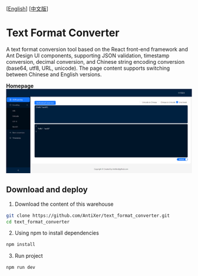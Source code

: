 [[English](https://github.com/AntiXer/text_format_converter/blob/main/README.md)] [[中文版](https://github.com/AntiXer/text_format_converter/blob/main/README_zh.md)]
# Text Format Converter
A text format conversion tool based on the React front-end framework and Ant Design UI components, supporting JSON validation, timestamp conversion, decimal conversion, and Chinese string encoding conversion (base64, utf8, URL, unicode). The page content supports switching between Chinese and English versions.

**Homepage**  
![image](https://github.com/AntiXer/text_format_converter/blob/main/homepage.png)

## Download and deploy
1. Download the content of this warehouse

```bash
git clone https://github.com/AntiXer/text_format_converter.git
cd text_format_converter
```

2. Using npm to install dependencies

```bash
npm install
```

3. Run project

```bash
npm run dev
```
